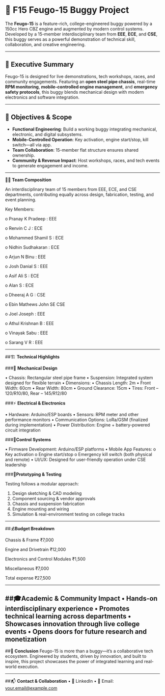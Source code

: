 # 🚗 F15 Feugo-15 Buggy Project

The **Feugo-15** is a feature-rich, college-engineered buggy powered by a 150cc Hero CBZ engine and augmented by modern control systems. Developed by a 15-member interdisciplinary team from **EEE**, **ECE**, and **CSE**, this buggy serves as a powerful demonstration of technical skill, collaboration, and creative engineering.

---

## 📌 Executive Summary

Feugo-15 is designed for live demonstrations, tech workshops, races, and community engagements. Featuring an **open steel pipe chassis**, real-time **RPM monitoring**, **mobile-controlled engine management**, and **emergency safety protocols**, this buggy blends mechanical design with modern electronics and software integration.

---

## 🎯 Objectives & Scope

- **Functional Engineering**: Build a working buggy integrating mechanical, electronic, and digital subsystems.
- **Mobile-Controlled Operation**: Key activation, engine start/stop, kill switch—all via app.
- **Team Collaboration**: 15-member flat structure ensures shared ownership.
- **Community & Revenue Impact**: Host workshops, races, and tech events to generate engagement and income.

---

🧑‍💻 **Team Composition**

An interdisciplinary team of 15 members from EEE, ECE, and CSE departments, contributing equally across design, fabrication, testing, and event planning.


Key Members:

o	Pranay K Pradeep  :  EEE

o	Renvin C J  :  ECE

o	Mohammed Shamil S  :  ECE

o	Nidhin Sudhakaran  :  ECE

o	Arjun N Binu  :  EEE

o	Josh Danial S  :  EEE

o	Asif Ali S  :  ECE

o	Alan S  :  ECE

o	Dheeraj A G  :  CSE

o	Ebin Mathews John SE CSE

o	Joel Joseph  :  EEE

o	Athul Krishnan B  :  EEE

o	Vinayak Sabu  :  EEE

o	Sarang V R  :  EEE

---	
##🏗️ **Technical Highlights**

###🔧 **Mechanical Design**

•	Chassis: Rectangular steel pipe frame
•	Suspension: Integrated system designed for flexible terrain
•	Dimensions:
•	Chassis Length: 2m
•	Front Width: 60cm
•	Rear Width: 80cm
•	Ground Clearance: 15cm
•	Tires: Front – 120/R10/80, Rear – 145/R12/80

###⚡ **Electrical & Electronics**

•	Hardware: Arduino/ESP boards
•	Sensors: RPM meter and other performance monitors
•	Communication Options: LoRa/GSM (finalized during implementation)
•	Power Distribution: Engine + battery-powered circuit integration

###🧠**Control Systems**

•	Firmware Development: Arduino/ESP platforms
•	Mobile App Features:
o	Key activation
o	Engine start/stop
o	Emergency kill switch (both physical and remote)
•	UI/UX: Designed for user-friendly operation under CSE leadership

###🧪**Prototyping & Testing**

Testing follows a modular approach:
1.	Design sketching & CAD modeling
2.	Component sourcing & vendor approvals
3.	Chassis and suspension fabrication
4.	Engine mounting and wiring
5.	Simulation & real-environment testing on college tracks
---

##💰**Budget Breakdown**

Chassis & Frame 	₹7,000 

Engine and Drivetrain 	₹12,000 

Electronics and Control Modules 	₹1,500 

Miscellaneous 	₹7,000 

Total expense 	₹27,500 


---

##🎓**Academic & Community Impact**
•	Hands-on interdisciplinary experience
•	Promotes technical learning across departments
•	Showcases innovation through live college events
•	Opens doors for future research and monetization
---


##🏁 **Conclusion**
Feugo-15 is more than a buggy—it’s a collaborative tech ecosystem. Engineered by students, driven by innovation, and built to inspire, this project showcases the power of integrated learning and real-world execution.

---
##📬 **Contact & Collaboration**
•	🔗 LinkedIn
•	📧 Email: your.email@example.com
